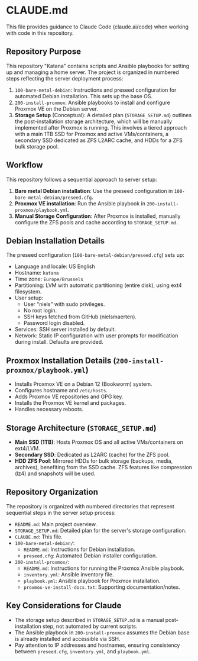# CLAUDE.md

This file provides guidance to Claude Code (claude.ai/code) when working with code in this repository.

## Repository Purpose

This repository "Katana" contains scripts and Ansible playbooks for setting up and managing a home server. The project is organized in numbered steps reflecting the server deployment process:

1.  `100-bare-metal-debian`: Instructions and preseed configuration for automated Debian installation. This sets up the base OS.
2.  `200-install-proxmox`: Ansible playbooks to install and configure Proxmox VE on the Debian server.
3.  **Storage Setup** (Conceptual): A detailed plan (`STORAGE_SETUP.md`) outlines the post-installation storage architecture, which will be manually implemented after Proxmox is running. This involves a tiered approach with a main 1TB SSD for Proxmox and active VMs/containers, a secondary SSD dedicated as ZFS L2ARC cache, and HDDs for a ZFS bulk storage pool.

## Workflow

This repository follows a sequential approach to server setup:

1.  **Bare metal Debian installation**: Use the preseed configuration in `100-bare-metal-debian/preseed.cfg`.
2.  **Proxmox VE installation**: Run the Ansible playbook in `200-install-proxmox/playbook.yml`.
3.  **Manual Storage Configuration**: After Proxmox is installed, manually configure the ZFS pools and cache according to `STORAGE_SETUP.md`.

## Debian Installation Details

The preseed configuration (`100-bare-metal-debian/preseed.cfg`) sets up:

-   Language and locale: US English
-   Hostname: `katana`
-   Time zone: `Europe/Brussels`
-   Partitioning: LVM with automatic partitioning (entire disk), using ext4 filesystem.
-   User setup:
    -   User "niels" with sudo privileges.
    -   No root login.
    -   SSH keys fetched from GitHub (nielsmaerten).
    -   Password login disabled.
-   Services: SSH server installed by default.
-   Network: Static IP configuration with user prompts for modification during install. Defaults are provided.

## Proxmox Installation Details (`200-install-proxmox/playbook.yml`)

-   Installs Proxmox VE on a Debian 12 (Bookworm) system.
-   Configures hostname and `/etc/hosts`.
-   Adds Proxmox VE repositories and GPG key.
-   Installs the Proxmox VE kernel and packages.
-   Handles necessary reboots.

## Storage Architecture (`STORAGE_SETUP.md`)

-   **Main SSD (1TB)**: Hosts Proxmox OS and all active VMs/containers on ext4/LVM.
-   **Secondary SSD**: Dedicated as L2ARC (cache) for the ZFS pool.
-   **HDD ZFS Pool**: Mirrored HDDs for bulk storage (backups, media, archives), benefiting from the SSD cache. ZFS features like compression (lz4) and snapshots will be used.

## Repository Organization

The repository is organized with numbered directories that represent sequential steps in the server setup process:

-   `README.md`: Main project overview.
-   `STORAGE_SETUP.md`: Detailed plan for the server's storage configuration.
-   `CLAUDE.md`: This file.
-   `100-bare-metal-debian/`:
    -   `README.md`: Instructions for Debian installation.
    -   `preseed.cfg`: Automated Debian installer configuration.
-   `200-install-proxmox/`:
    -   `README.md`: Instructions for running the Proxmox Ansible playbook.
    -   `inventory.yml`: Ansible inventory file.
    -   `playbook.yml`: Ansible playbook for Proxmox installation.
    -   `proxmox-ve-install-docs.txt`: Supporting documentation/notes.

## Key Considerations for Claude

-   The storage setup described in `STORAGE_SETUP.md` is a manual post-installation step, not automated by current scripts.
-   The Ansible playbook in `200-install-proxmox` assumes the Debian base is already installed and accessible via SSH.
-   Pay attention to IP addresses and hostnames, ensuring consistency between `preseed.cfg`, `inventory.yml`, and `playbook.yml`.